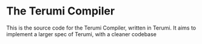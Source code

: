 # The Terumi Compiler
This is the source code for the Terumi Compiler, written in Terumi. It aims to implement a larger spec of Terumi, with a cleaner codebase